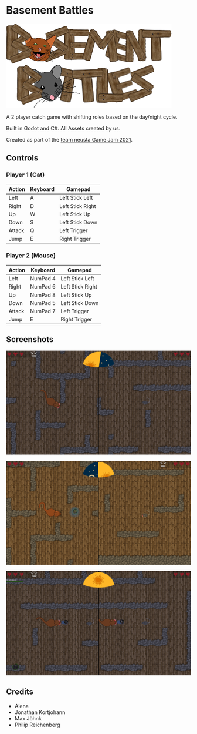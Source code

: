 # Basement Battles

![Logo](Logo.png)

A 2 player catch game with shifting roles based on the day/night cycle.

Built in Godot and C#. All Assets created by us.

Created as part of the [team neusta Game Jam 2021](https://team-neusta-gamejam.de).

## Controls

### Player 1 (Cat)

| Action | Keyboard | Gamepad          |
| ------ | -------- | ---------------- |
| Left   | A        | Left Stick Left  |
| Right  | D        | Left Stick Right |
| Up     | W        | Left Stick Up    |
| Down   | S        | Left Stick Down  |
| Attack | Q        | Left Trigger     |
| Jump   | E        | Right Trigger    |

### Player 2 (Mouse)

| Action | Keyboard | Gamepad          |
| ------ | -------- | ---------------- |
| Left   | NumPad 4 | Left Stick Left  |
| Right  | NumPad 6 | Left Stick Right |
| Up     | NumPad 8 | Left Stick Up    |
| Down   | NumPad 5 | Left Stick Down  |
| Attack | NumPad 7 | Left Trigger     |
| Jump   | E        | Right Trigger    |

## Screenshots

![Screenshot1](Docs/Screenshot1.png)

![Screenshot2](Docs/Screenshot2.png)

![Screenshot3](Docs/Screenshot3.png)

## Credits

* Alena
* Jonathan Kortjohann
* Max Jöhnk
* Philip Reichenberg